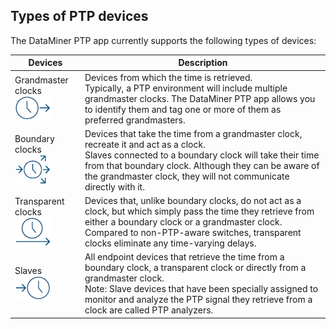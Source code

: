 ## Types of PTP devices

The DataMiner PTP app currently supports the following types of devices:

| Devices                                                                                                        | Description                                                                                                                                                                                                                                                                       |
|----------------------------------------------------------------------------------------------------------------|-----------------------------------------------------------------------------------------------------------------------------------------------------------------------------------------------------------------------------------------------------------------------------------|
| Grandmaster clocks<br> ![](../../images/PTP_GrandMaster.jpg)  | Devices from which the time is retrieved.<br> Typically, a PTP environment will include multiple grandmaster clocks. The DataMiner PTP app allows you to identify them and tag one or more of them as preferred grandmasters.                                                     |
| Boundary clocks<br> ![](../../images/PTP_BC.jpg)                       | Devices that take the time from a grandmaster clock, recreate it and act as a clock.<br> Slaves connected to a boundary clock will take their time from that boundary clock. Although they can be aware of the grandmaster clock, they will not communicate directly with it.     |
| Transparent clocks<br> ![](../../images/PTP_TC.jpg)                    | Devices that, unlike boundary clocks, do not act as a clock, but which simply pass the time they retrieve from either a boundary clock or a grandmaster clock.<br> Compared to non-PTP-aware switches, transparent clocks eliminate any time-varying delays.                      |
| Slaves<br> ![](../../images/PTP_Slave.jpg)                          | All endpoint devices that retrieve the time from a boundary clock, a transparent clock or directly from a grandmaster clock.<br> Note: Slave devices that have been specially assigned to monitor and analyze the PTP signal they retrieve from a clock are called PTP analyzers. |
